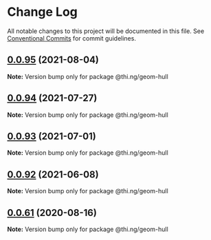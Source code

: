 # Change Log

All notable changes to this project will be documented in this file.
See [Conventional Commits](https://conventionalcommits.org) for commit guidelines.

## [0.0.95](https://github.com/thi-ng/umbrella/compare/@thi.ng/geom-hull@0.0.94...@thi.ng/geom-hull@0.0.95) (2021-08-04)

**Note:** Version bump only for package @thi.ng/geom-hull





## [0.0.94](https://github.com/thi-ng/umbrella/compare/@thi.ng/geom-hull@0.0.93...@thi.ng/geom-hull@0.0.94) (2021-07-27)

**Note:** Version bump only for package @thi.ng/geom-hull





## [0.0.93](https://github.com/thi-ng/umbrella/compare/@thi.ng/geom-hull@0.0.92...@thi.ng/geom-hull@0.0.93) (2021-07-01)

**Note:** Version bump only for package @thi.ng/geom-hull





## [0.0.92](https://github.com/thi-ng/umbrella/compare/@thi.ng/geom-hull@0.0.91...@thi.ng/geom-hull@0.0.92) (2021-06-08)

**Note:** Version bump only for package @thi.ng/geom-hull





## [0.0.61](https://github.com/thi-ng/umbrella/compare/@thi.ng/geom-hull@0.0.60...@thi.ng/geom-hull@0.0.61) (2020-08-16)

**Note:** Version bump only for package @thi.ng/geom-hull
